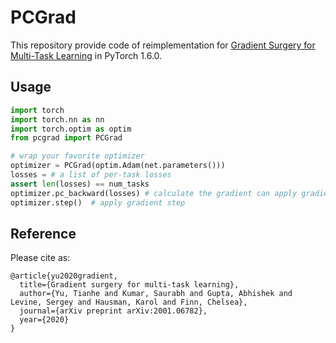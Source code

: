 # PCGrad

This repository provide code of reimplementation for [Gradient Surgery for Multi-Task Learning](https://arxiv.org/pdf/2001.06782.pdf) in PyTorch 1.6.0.


## Usage

```python
import torch
import torch.nn as nn
import torch.optim as optim
from pcgrad import PCGrad

# wrap your favorite optimizer
optimizer = PCGrad(optim.Adam(net.parameters())) 
losses = # a list of per-task losses
assert len(losses) == num_tasks
optimizer.pc_backward(losses) # calculate the gradient can apply gradient modification
optimizer.step()  # apply gradient step
```

## Reference

Please cite as:

```
@article{yu2020gradient,
  title={Gradient surgery for multi-task learning},
  author={Yu, Tianhe and Kumar, Saurabh and Gupta, Abhishek and Levine, Sergey and Hausman, Karol and Finn, Chelsea},
  journal={arXiv preprint arXiv:2001.06782},
  year={2020}
}
```